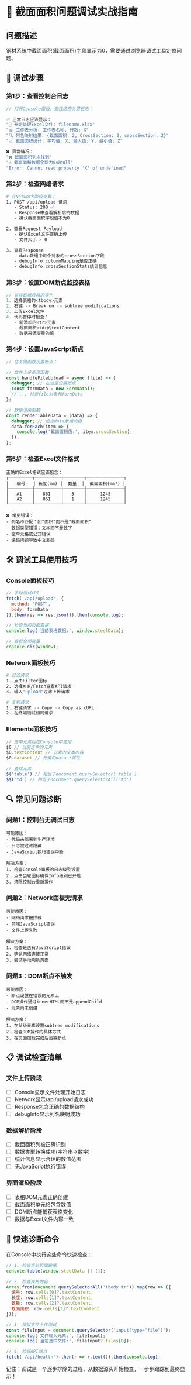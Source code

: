  # 🔧 截面面积问题调试实战指南

## 问题描述
钢材系统中截面面积(截面面积)字段显示为0，需要通过浏览器调试工具定位问题。

## 🎯 调试步骤

### 第1步：查看控制台日志
```javascript
// 打开Console面板，查找这些关键日志：

✅ 正常日志应该显示：
"📄 开始处理Excel文件: filename.xlsx"
"📊 工作表分析: 工作表名称, 行数: X"
"🔍 列名映射结果: {截面面积: 2, CrossSection: 2, crossSection: 2}"
"📈 截面面积统计: 平均值: X, 最大值: Y, 最小值: Z"

❌ 异常情况：
"❌ 截面面积列未找到"
"⚠️ 截面面积数据全部为0或null"
"Error: Cannot read property 'X' of undefined"
```

### 第2步：检查网络请求
```bash
# 在Network面板查看：
1. POST /api/upload 请求
   - Status: 200 ✅
   - Response中查看解析后的数据
   - 确认截面面积字段值不为0

2. 查看Request Payload
   - 确认Excel文件正确上传
   - 文件大小 > 0

3. 查看Response
   - data数组中每个对象的crossSection字段
   - debugInfo.columnMapping是否正确
   - debugInfo.crossSectionStats统计信息
```

### 第3步：设置DOM断点监控表格
```javascript
// 监控数据表格的变化
1. 选择表格的<tbody>元素
2. 右键 -> Break on -> subtree modifications
3. 上传Excel文件
4. 代码暂停时检查：
   - 新添加的<tr>元素
   - 截面面积<td>的textContent
   - 数据来源变量的值
```

### 第4步：设置JavaScript断点
```javascript
// 在关键函数设置断点：

// 文件上传处理函数
const handleFileUpload = async (file) => {
  debugger; // 在这里设置断点
  const formData = new FormData();
  // ... 检查file对象和formData
};

// 数据渲染函数  
const renderTableData = (data) => {
  debugger; // 检查data数组内容
  data.forEach(item => {
    console.log('截面面积值:', item.crossSection);
  });
};
```

### 第5步：检查Excel文件格式
```excel
正确的Excel格式应该包含：
┌─────────┬──────────┬────────┬──────────────┐
│   编号   │ 长度(mm) │  数量  │  截面面积(mm²) │
├─────────┼──────────┼────────┼──────────────┤
│   A1    │   861    │   3    │     1245     │
│   A2    │   861    │   1    │     1245     │
└─────────┴──────────┴────────┴──────────────┘

❌ 常见错误：
- 列名不匹配：如"面积"而不是"截面面积"
- 数据类型错误：文本而不是数字
- 空单元格或公式错误
- 编码问题导致中文乱码
```

## 🛠️ 调试工具使用技巧

### Console面板技巧
```javascript
// 手动测试API
fetch('/api/upload', {
  method: 'POST',
  body: formData
}).then(res => res.json()).then(console.log);

// 检查当前页面数据
console.log('当前表格数据:', window.steelData);

// 查看全局变量
console.dir(window);
```

### Network面板技巧
```bash
# 过滤请求
1. 点击Filter图标
2. 选择XHR/Fetch查看API请求
3. 输入"upload"过滤上传请求

# 复制请求
1. 右键请求 -> Copy -> Copy as cURL
2. 在终端测试相同请求
```

### Elements面板技巧
```javascript
// 选中元素后在Console中使用
$0 // 当前选中的元素
$0.textContent // 元素的文本内容
$0.dataset // 元素的data-*属性

// 查找元素
$('table') // 相当于document.querySelector('table')
$$('td') // 相当于document.querySelectorAll('td')
```

## 🔍 常见问题诊断

### 问题1：控制台无调试日志
```
可能原因：
- 代码未部署到生产环境
- 日志被过滤隐藏
- JavaScript执行错误中断

解决方案：
1. 检查Console面板的日志级别设置
2. 点击齿轮图标确保Info级别已开启
3. 清除控制台重新操作
```

### 问题2：Network面板无请求
```
可能原因：
- 网络请求被拦截
- 前端JavaScript错误
- 文件上传失败

解决方案：
1. 检查是否有JavaScript错误
2. 确认网络连接正常
3. 尝试手动刷新页面
```

### 问题3：DOM断点不触发
```
可能原因：
- 断点设置在错误的元素上
- DOM操作通过innerHTML而不是appendChild
- 元素尚未创建

解决方案：
1. 在父级元素设置subtree modifications
2. 检查DOM操作的具体方式
3. 在页面加载完成后设置断点
```

## 📋 调试检查清单

### 文件上传阶段
- [ ] Console显示文件处理开始日志
- [ ] Network显示/api/upload请求成功
- [ ] Response包含正确的数据结构
- [ ] debugInfo显示列名映射成功

### 数据解析阶段  
- [ ] 截面面积列被正确识别
- [ ] 数据类型转换成功(字符串→数字)
- [ ] 统计信息显示合理的数值范围
- [ ] 无JavaScript执行错误

### 界面渲染阶段
- [ ] 表格DOM元素正确创建
- [ ] 截面面积单元格包含数值
- [ ] DOM断点能捕获表格变化
- [ ] 数据与Excel文件内容一致

## 🎯 快速诊断命令

在Console中执行这些命令快速检查：

```javascript
// 1. 检查当前页面数据
console.table(window.steelData || []);

// 2. 检查表格内容
Array.from(document.querySelectorAll('tbody tr')).map(row => ({
  编号: row.cells[0]?.textContent,
  长度: row.cells[1]?.textContent,
  数量: row.cells[2]?.textContent,
  截面面积: row.cells[3]?.textContent
}));

// 3. 模拟文件上传测试
const fileInput = document.querySelector('input[type="file"]');
console.log('文件输入元素:', fileInput);
console.log('当前选中文件:', fileInput?.files[0]);

// 4. 检查API端点
fetch('/api/health').then(r => r.text()).then(console.log);
```

记住：调试是一个逐步排除的过程，从数据源头开始检查，一步步跟踪到最终显示！